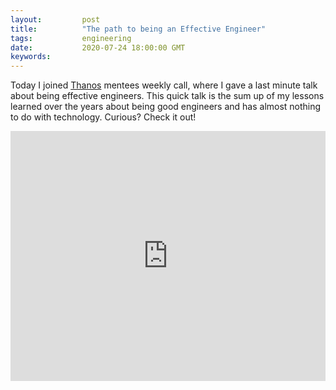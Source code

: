 ```yaml
---
layout:         post
title:          "The path to being an Effective Engineer"
tags:           engineering
date:           2020-07-24 18:00:00 GMT
keywords:
---
```


Today I joined [Thanos](https://thanos.io) mentees weekly call, where I gave a last minute talk about being effective engineers. This quick talk is the sum up of my lessons learned over the years about being good engineers and has almost nothing to do with technology. Curious? Check it out! 

<iframe src="https://docs.google.com/presentation/d/e/2PACX-1vRl_f6YHMmmGE61HfZbJ0XxuNqrREWaZDORD2L_tiOsBQVCSVkr-r5GNtE_yAcMv1JrAuqLuKQcXGu1/embed?start=false&loop=false&delayms=3000" frameborder="0" width="100%" height="400" allowfullscreen="true" mozallowfullscreen="true" webkitallowfullscreen="true"></iframe>

